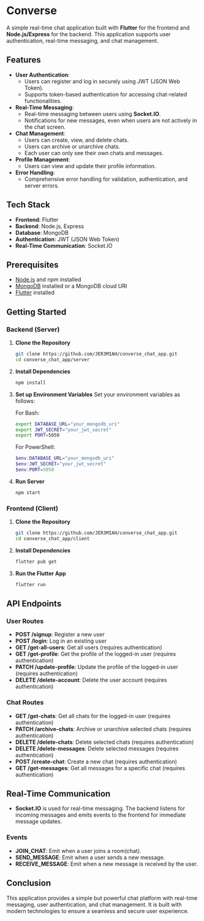 # Converse

A simple real-time chat application built with **Flutter** for the frontend and **Node.js/Express** for the backend. This application supports user authentication, real-time messaging, and chat management.

## Features

- **User Authentication**:
  - Users can register and log in securely using JWT (JSON Web Token).
  - Supports token-based authentication for accessing chat-related functionalities.
- **Real-Time Messaging**:
  - Real-time messaging between users using **Socket.IO**.
  - Notifications for new messages, even when users are not actively in the chat screen.
- **Chat Management**:
  - Users can create, view, and delete chats.
  - Users can archive or unarchive chats.
  - Each user can only see their own chats and messages.
- **Profile Management**:
  - Users can view and update their profile information.
- **Error Handling**:
  - Comprehensive error handling for validation, authentication, and server errors.

## Tech Stack

- **Frontend**: Flutter
- **Backend**: Node.js, Express
- **Database**: MongoDB
- **Authentication**: JWT (JSON Web Token)
- **Real-Time Communication**: Socket.IO

## Prerequisites

- [Node.js](https://nodejs.org/) and npm installed
- [MongoDB](https://www.mongodb.com/) installed or a MongoDB cloud URI
- [Flutter](https://flutter.dev/) installed

## Getting Started

### Backend (Server)

1. **Clone the Repository**

   ```bash
   git clone https://github.com/JER3MIAH/converse_chat_app.git
   cd converse_chat_app/server
   ```

2. **Install Dependencies**

   ```bash
   npm install
   ```

3. **Set up Environment Variables**
   Set your environment variables as follows:

   For Bash:

   ```bash
   export DATABASE_URL="your_mongodb_uri"
   export JWT_SECRET="your_jwt_secret"
   export PORT=5050
   ```

   For PowerShell:

   ```powershell
   $env:DATABASE_URL="your_mongodb_uri"
   $env:JWT_SECRET="your_jwt_secret"
   $env:PORT=5050
   ```

4. **Run Server**

   ```bash
   npm start
   ```

### Frontend (Client)

1. **Clone the Repository**

   ```bash
   git clone https://github.com/JER3MIAH/converse_chat_app.git
   cd converse_chat_app/client
   ```

2. **Install Dependencies**

   ```bash
   flutter pub get
   ```

3. **Run the Flutter App**

   ```bash
   flutter run
   ```

## API Endpoints

### User Routes

- **POST /signup**: Register a new user
- **POST /login**: Log in an existing user
- **GET /get-all-users**: Get all users (requires authentication)
- **GET /get-profile**: Get the profile of the logged-in user (requires authentication)
- **PATCH /update-profile**: Update the profile of the logged-in user (requires authentication)
- **DELETE /delete-account**: Delete the user account (requires authentication)

### Chat Routes

- **GET /get-chats**: Get all chats for the logged-in user (requires authentication)
- **PATCH /archive-chats**: Archive or unarchive selected chats (requires authentication)
- **DELETE /delete-chats**: Delete selected chats (requires authentication)
- **DELETE /delete-messages**: Delete selected messages (requires authentication)
- **POST /create-chat**: Create a new chat (requires authentication)
- **GET /get-messages**: Get all messages for a specific chat (requires authentication)

## Real-Time Communication

- **Socket.IO** is used for real-time messaging. The backend listens for incoming messages and emits events to the frontend for immediate message updates.

### Events

- **JOIN_CHAT**: Emit when a user joins a room(chat).
- **SEND_MESSAGE**: Emit when a user sends a new message.
- **RECEIVE_MESSAGE**: Emit when a new message is received by the user.

## Conclusion

This application provides a simple but powerful chat platform with real-time messaging, user authentication, and chat management. It is built with modern technologies to ensure a seamless and secure user experience.
